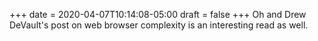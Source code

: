 +++
date = 2020-04-07T10:14:08-05:00
draft = false
+++
Oh and Drew DeVault's post on web browser complexity is an interesting read as well.